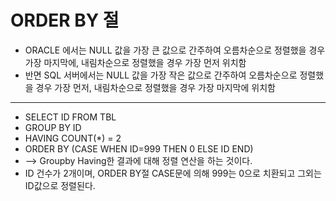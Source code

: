 # ORDER BY 절

* ORACLE 에서는 NULL 값을 가장 큰 값으로 간주하여 오름차순으로 정렬했을 경우 가장 마지막에, 내림차순으로 정렬했을 경우 가장 먼저 위치함
* 반면 SQL 서버에서는 NULL 값을 가장 작은 값으로 간주하여 오름차순으로 정렬했을 경우 가장 먼저, 내림차순으로 정렬했을 경우 가장 마지막에 위치함

---
* SELECT ID FROM TBL
* GROUP BY ID
* HAVING COUNT(*) = 2
* ORDER BY (CASE WHEN ID=999 THEN 0 ELSE ID END)
* --> Groupby Having한 결과에 대해 정렬 연산을 하는 것이다. 
* ID 건수가 2개이며, ORDER BY절 CASE문에 의해 999는 0으로 치환되고 그외는 ID값으로 정렬된다.
